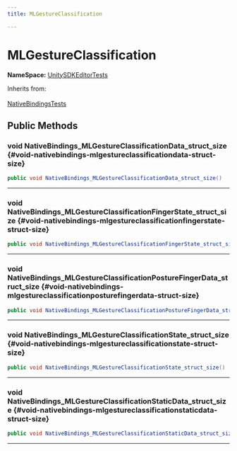 ```yaml
---
title: MLGestureClassification

---
```


# MLGestureClassification



**NameSpace:** 
[UnitySDKEditorTests](/versioned_docs/version-22-May-2023/unity-api/api/UnitySDKEditorTests/UnitySDKEditorTests.md) 





Inherits from: <br></br>[NativeBindingsTests](/versioned_docs/version-22-May-2023/unity-api/api/UnitySDKEditorTests/UnitySDKEditorTests.NativeBindingsTests.md)




## Public Methods

### void NativeBindings_MLGestureClassificationData_struct_size {#void-nativebindings-mlgestureclassificationdata-struct-size}

```csharp
public void NativeBindings_MLGestureClassificationData_struct_size()
```






-----------

### void NativeBindings_MLGestureClassificationFingerState_struct_size {#void-nativebindings-mlgestureclassificationfingerstate-struct-size}

```csharp
public void NativeBindings_MLGestureClassificationFingerState_struct_size()
```






-----------

### void NativeBindings_MLGestureClassificationPostureFingerData_struct_size {#void-nativebindings-mlgestureclassificationposturefingerdata-struct-size}

```csharp
public void NativeBindings_MLGestureClassificationPostureFingerData_struct_size()
```






-----------

### void NativeBindings_MLGestureClassificationState_struct_size {#void-nativebindings-mlgestureclassificationstate-struct-size}

```csharp
public void NativeBindings_MLGestureClassificationState_struct_size()
```






-----------

### void NativeBindings_MLGestureClassificationStaticData_struct_size {#void-nativebindings-mlgestureclassificationstaticdata-struct-size}

```csharp
public void NativeBindings_MLGestureClassificationStaticData_struct_size()
```






-----------


